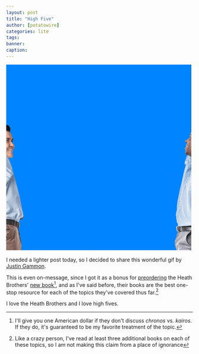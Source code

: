```yaml
---
layout: post
title: "High Five"
author: [potatowire]
categories: lite
tags: 
banner: 
caption:
---
```


<img src="assets/img/highfive.gif" alt="High Five" />
 
I needed a lighter post today, so I decided to share this wonderful gif by [Justin Gammon][1]. 

This is even on-message, since I got it as a bonus for [preordering][2] the Heath Brothers' [new book][3][^1], and as I've said before, their books are the best one-stop resource for each of the topics they've covered thus far.[^2]

I love the Heath Brothers and I love high fives.

[^1]:	I'll give you one American dollar if they don't discuss _chronos_ vs. _kairos_. If they do, it's guaranteed to be my favorite treatment of the topic.

[^2]:	Like a crazy person, I've read at least three additional books on each of these topics, so I am not making this claim from a place of ignorance

[1]:	http://justingammon.com
[2]:	http://heathbrothers.com/preorder-power-moments/
[3]:	https://www.amazon.com/Power-Moments-Certain-Experiences-Extraordinary/dp/1501147765/
